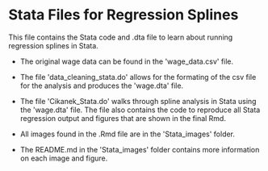 # Stata Files for Regression Splines

This file contains the Stata code and .dta file to learn about running regression splines in Stata. 

* The original wage data can be found in the 'wage_data.csv' file. 

* The file 'data_cleaning_stata.do' allows for the formating of the csv file for the analysis and produces the 'wage.dta' file. 

* The file 'Cikanek_Stata.do' walks through spline analysis in Stata using the 'wage.dta' file. The file also contains the code to reproduce all Stata regression output and figures that are shown in the final Rmd. 

* All images found in the .Rmd file are in the 'Stata_images' folder.

* The README.md in the 'Stata_images' folder contains more information on each image and figure.
